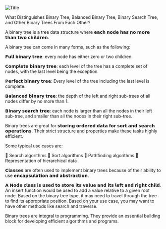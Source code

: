 
![Title](https://media.licdn.com/dms/image/D5622AQHGSm3UtY2bdQ/feedshare-shrink_2048_1536/0/1701256452716?e=1704326400&v=beta&t=ScBHf70F9yxYzCS9nQlXyI18w1MCLR919KuzZbsuV2g)

What Distinguishes Binary Tree, Balanced Binary Tree, Binary Search Tree, and Other Binary Trees From Each Other?

A binary tree is a tree data structure where 𝗲𝗮𝗰𝗵 𝗻𝗼𝗱𝗲 𝗵𝗮𝘀 𝗻𝗼 𝗺𝗼𝗿𝗲 𝘁𝗵𝗮𝗻 𝘁𝘄𝗼 𝗰𝗵𝗶𝗹𝗱𝗿𝗲𝗻.

A binary tree can come in many forms, such as the following:

𝗙𝘂𝗹𝗹 𝗯𝗶𝗻𝗮𝗿𝘆 𝘁𝗿𝗲𝗲: every node has either zero or two children.

𝗖𝗼𝗺𝗽𝗹𝗲𝘁𝗲 𝗯𝗶𝗻𝗮𝗿𝘆 𝘁𝗿𝗲𝗲: each level of the tree has a complete set of nodes, with the last level being the exception.

𝗣𝗲𝗿𝗳𝗲𝗰𝘁 𝗯𝗶𝗻𝗮𝗿𝘆 𝘁𝗿𝗲𝗲: Every level of the tree including the last level is complete.

𝗕𝗮𝗹𝗮𝗻𝗰𝗲𝗱 𝗯𝗶𝗻𝗮𝗿𝘆 𝘁𝗿𝗲𝗲: the depth of the left and right sub-trees of all nodes differ by no more than 1.

𝗕𝗶𝗻𝗮𝗿𝘆 𝘀𝗲𝗮𝗿𝗰𝗵 𝘁𝗿𝗲𝗲: each node is larger than all the nodes in their left sub-tree, and smaller than all the nodes in their right sub-tree.

Binary trees are great for 𝘀𝘁𝗼𝗿𝗶𝗻𝗴 𝗼𝗿𝗱𝗲𝗿𝗲𝗱 𝗱𝗮𝘁𝗮 𝗳𝗼𝗿 𝘀𝗼𝗿𝘁 𝗮𝗻𝗱 𝘀𝗲𝗮𝗿𝗰𝗵 𝗼𝗽𝗲𝗿𝗮𝘁𝗶𝗼𝗻𝘀. Their strict structure and properties make these tasks highly efficient.

Some typical use cases are:

🔸 Search algorithms
🔸 Sort algorithms
🔸 Pathfinding algorithms
🔸 Representation of hierarchical data

𝗖𝗹𝗮𝘀𝘀𝗲𝘀 are often used to implement binary trees because of their ability to use 𝗲𝗻𝗰𝗮𝗽𝘀𝘂𝗹𝗮𝘁𝗶𝗼𝗻 𝗮𝗻𝗱 𝗮𝗯𝘀𝘁𝗿𝗮𝗰𝘁𝗶𝗼𝗻.

𝗔 𝗡𝗼𝗱𝗲 𝗰𝗹𝗮𝘀𝘀 𝗶𝘀 𝘂𝘀𝗲𝗱 𝘁𝗼 𝘀𝘁𝗼𝗿𝗲 𝗶𝘁𝘀 𝘃𝗮𝗹𝘂𝗲 𝗮𝗻𝗱 𝗶𝘁𝘀 𝗹𝗲𝗳𝘁 𝗮𝗻𝗱 𝗿𝗶𝗴𝗵𝘁 𝗰𝗵𝗶𝗹𝗱. An insert function would be used to add a value relative to a given root node. Based on the binary tree type, it may need to travel through the tree to find its appropriate position. Based on your use case, you may want to have other methods like search and traverse.

Binary trees are integral to programming. They provide an essential building block for developing efficient algorithms and programs.